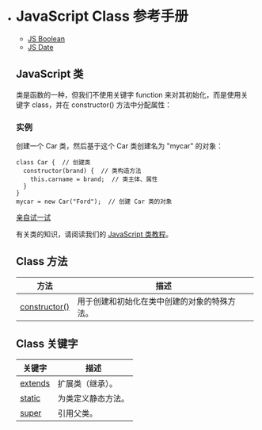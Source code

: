 - # JavaScript Class 参考手册

  - [JS Boolean](https://www.w3school.com.cn/jsref/jsref_obj_boolean.asp)
  - [JS Date](https://www.w3school.com.cn/jsref/jsref_obj_date.asp)

  ## JavaScript 类

  类是函数的一种，但我们不使用关键字 function 来对其初始化，而是使用关键字 class，并在 constructor() 方法中分配属性：

  ### 实例

  创建一个 Car 类，然后基于这个 Car 类创建名为 "mycar" 的对象：

  ```
  class Car {  // 创建类
    constructor(brand) {  // 类构造方法
      this.carname = brand;  // 类主体、属性
    }
  }
  mycar = new Car("Ford");  // 创建 Car 类的对象
  ```

  [亲自试一试](https://www.w3school.com.cn/tiy/t.asp?f=jsck_class)

  有关类的知识，请阅读我们的 [JavaScript 类教程](https://www.w3school.com.cn/js/js_classes.asp)。

  ## Class 方法

  | 方法                                                         | 描述                                         |
  | ------------------------------------------------------------ | -------------------------------------------- |
  | [constructor()](https://www.w3school.com.cn/jsref/jsref_constructor_class.asp) | 用于创建和初始化在类中创建的对象的特殊方法。 |

  ## Class 关键字

  | 关键字                                                       | 描述               |
  | ------------------------------------------------------------ | ------------------ |
  | [extends](https://www.w3school.com.cn/jsref/jsref_class_extends.asp) | 扩展类（继承）。   |
  | [static](https://www.w3school.com.cn/jsref/jsref_class_static.asp) | 为类定义静态方法。 |
  | [super](https://www.w3school.com.cn/jsref/jsref_class_super.asp) | 引用父类。         |
